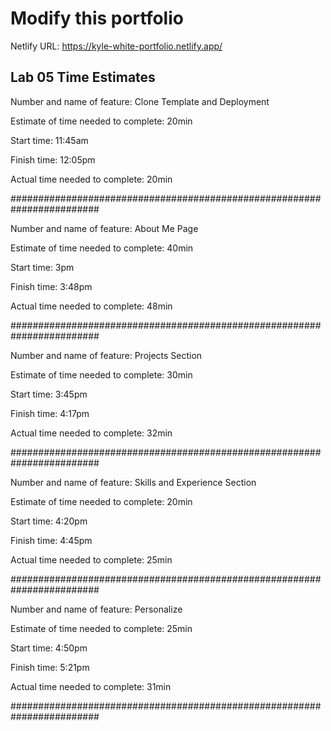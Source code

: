 # Modify this portfolio

Netlify URL: https://kyle-white-portfolio.netlify.app/

## Lab 05 Time Estimates

Number and name of feature: Clone Template and Deployment

Estimate of time needed to complete: 20min

Start time: 11:45am

Finish time: 12:05pm

Actual time needed to complete: 20min

########################################################################

Number and name of feature: About Me Page

Estimate of time needed to complete: 40min

Start time: 3pm

Finish time: 3:48pm

Actual time needed to complete: 48min

########################################################################

Number and name of feature: Projects Section

Estimate of time needed to complete: 30min

Start time: 3:45pm

Finish time: 4:17pm

Actual time needed to complete: 32min

########################################################################

Number and name of feature: Skills and Experience Section

Estimate of time needed to complete: 20min

Start time: 4:20pm

Finish time: 4:45pm

Actual time needed to complete: 25min

########################################################################

Number and name of feature: Personalize

Estimate of time needed to complete: 25min

Start time: 4:50pm

Finish time: 5:21pm

Actual time needed to complete: 31min

########################################################################